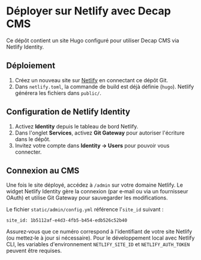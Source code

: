 # Déployer sur Netlify avec Decap CMS

Ce dépôt contient un site Hugo configuré pour utiliser Decap CMS via Netlify Identity.

## Déploiement
1. Créez un nouveau site sur [Netlify](https://www.netlify.com/) en connectant ce dépôt Git.
2. Dans `netlify.toml`, la commande de build est déjà définie (`hugo`). Netlify générera les fichiers dans `public/`.

## Configuration de Netlify Identity
1. Activez **Identity** depuis le tableau de bord Netlify.
2. Dans l'onglet **Services**, activez **Git Gateway** pour autoriser l'écriture dans le dépôt.
3. Invitez votre compte dans **Identity → Users** pour pouvoir vous connecter.

## Connexion au CMS
Une fois le site déployé, accédez à `/admin` sur votre domaine Netlify. Le widget Netlify Identity gère la connexion (par e‑mail ou via un fournisseur OAuth) et utilise Git Gateway pour sauvegarder les modifications.

Le fichier `static/admin/config.yml` référence l'`site_id` suivant :

```
site_id: 1b5112af-e4d3-4fb5-b454-edb526c52b40
```

Assurez‑vous que ce numéro correspond à l'identifiant de votre site Netlify (ou mettez‑le à jour si nécessaire). Pour le développement local avec Netlify CLI, les variables d'environnement `NETLIFY_SITE_ID` et `NETLIFY_AUTH_TOKEN` peuvent être requises.
